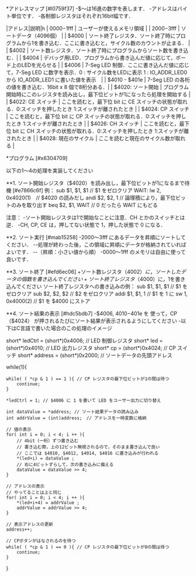 *アドレスマップ [#l0759f37]
-$～は16進の数字を表します．
-アドレスはバイト単位です．
-各制御レジスタはそれぞれ16bit幅です．

|アドレス|説明|h
| $0000-$1fff | ユーザーが使えるメモリ領域 |
| $2000-$3fff | ソートデータ（4096個） |
| $4000  | ソート終了レジスタ．ソート終了時にプログラムから1を書き込む．ここに書き込むと，サイクル数のカウントが止まる． |
| $4002  | ソート数レジスタ．ソート終了時にプログラムからソート数を書き込む．|
| $4004  | デバッグ用LED．プログラムから書き込んだ値に応じて，ボード上のLEDを光らせる |
| $4006  | 7-Seg LED 制御．ここに書き込んだ値に応じて，7-Seg LED に数字を表示．0 : サイクル数をLEDに表示   1 : IO_ADDR_LED0 から IO_ADDR_LED1 に書いた値を表示　|
| $4010 - $401e | 7-Seg LED の各桁の値を書き込む．16bit x 8 個で8桁分ある．|
| $4020: ソート開始  | プログラム開始時にこのレジスタを読み出し，最下位ビットが1になったら処理を開始する |
| $4022: CE スイッチ | ここを読むと，最下位 bit に CE スイッチの状態が取れる．0:スイッチを押したとき 1:スイッチが離されたとき |
| $4024: CP スイッチ | ここを読むと，最下位 bit に CP スイッチの状態が取れる．0:スイッチを押したとき 1:スイッチが離されたとき |
| $4026: CH スイッチ | ここを読むと，最下位 bit に CH スイッチの状態が取れる．0:スイッチを押したとき 1:スイッチが離されたとき |
| $4028: 現在のサイクル | ここを読むと現在のサイクル数が取れる |

*プログラム [#x6304709]

以下の1～4の処理を実装してください

**1. ソート開始レジスタ（$4020）を読み出し，最下位ビットが1になるまで待機 [#e7866c6f]
例：
 	sub $1, $1, $1       // $1 をゼロクリア
 WAIT:
	lw   $2, 0x4020($1)　// $4020 の読みだし
	andi $2, $2, 1       // 論理積により，最下位ビットのみを取り出す
	beq  $2, $1, WAIT    // 0 だったら WAIT にもどる

注意：
-ソート開始レジスタは1で開始なことに注意．CH とかのスイッチとは逆．
-CH, CP, CE は，押してない状態で 1，押した状態で 0 になる．

**2. ソート実行 [#mab15258]
-$2000～$3fff にあるデータを昇順にソートしてください．
--処理が終わった後，この領域に昇順にデータが格納されていればよいです．
--（昇順：小さい値から順）
-$0000～$1fff のメモリは自由に使って良いです．

**3. ソート終了 [#efd6ec06]
+ソート数レジスタ（$4002）に，ソートしたデータの個数を書き込んでください
+ソート終了レジスタ（$4000）に，1を書き込んでください
ソート終了レジスタへの書き込みの例：
	sub $1, $1, $1      // $1 をゼロクリア
	sub $2, $2, $2      // $2 をゼロクリア
	addi $1, $1, 1      // $1 を 1 に
	sw   $1, 0x4000($2) // $1 を $4000 にストア

**4. ソート結果の表示 [#hdc5bdb7]
-$4006, $4010-$401e を 使って，CP（$4024） が押されるたびにソート結果が表示されるようにしてください
-以下はC言語で書いた場合のこの処理のイメージ

 short* ledCtrl = (short*)0x4006; // LED 制御レジスタ
 short* led     = (short*)0x4010; // LED 出力レジスタ
 short* cp      = (short*)0x4024; // CP スイッチ
 short* address = (short*)0x2000; // ソートデータの先頭アドレス
 	
 
 while(1){
	
	while( ( *cp & 1 ) == 1 ){ // CP レジスタの最下位ビットが1の間は待つ
		continue;
	}
	
	*ledCtrl = 1; // $4006 に 1 を書いて LED をユーザー出力に切り替え
	
	int dataValue = *address; // ソート結果データの読み込み
	int addrValue = (int)address;　// アドレスを一時変数に格納
	
	// 値の表示
	for( int i = 0; i < 4; i ++ ){
		// 4bit（一桁）ずつ書き込む
		// 書き込む際，上の12ビット無視されるので，そのまま書き込んで良い
		// ここでは $4010, $4012, $4014, $4016 に書き込みが行われる
		*(led+i) = dataValue ;
		// 右に4ビットずらして，次の書き込みに備える
		dataValue = dataValue >> 4;
	}
 
	// アドレスの表示
	// やってることは上と同じ
	for( int i = 0; i < 4; i ++ ){
		*(led+i+4) = addrValue ;
		addrValue = addrValue >> 4; 
	}
	
	// 表示アドレスの更新
	address++;
 
	// CPボタンがはなされるのを待つ
	while( ( *cp & 1 ) == 0 ){ // CP レジスタの最下位ビットが0の間は待つ
		continue;
	}
 }
